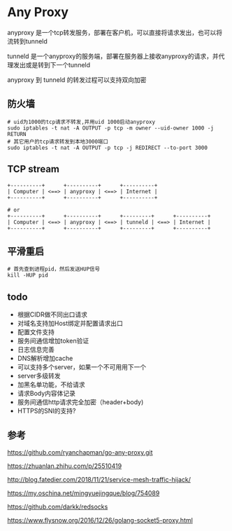 # Any Proxy

anyproxy 是一个tcp转发服务，部署在客户机，可以直接将请求发出，也可以将流转到tunneld

tunneld 是一个anyproxy的服务端，部署在服务器上接收anyproxy的请求，并代理发出或是转到下一个tunneld

anyproxy 到 tunneld 的转发过程可以支持双向加密

## 防火墙

```
# uid为1000的tcp请求不转发,并用uid 1000启动anyproxy
sudo iptables -t nat -A OUTPUT -p tcp -m owner --uid-owner 1000 -j RETURN
# 其它用户的tcp请求转发到本地3000端口
sudo iptables -t nat -A OUTPUT -p tcp -j REDIRECT --to-port 3000
```

## TCP stream

```
+----------+      +----------+      +----------+
| Computer | <==> | anyproxy | <==> | Internet |
+----------+      +----------+      +----------+

# or
+----------+      +----------+      +---------+      +----------+
| Computer | <==> | anyproxy | <==> | tunneld | <==> | Internet |
+----------+      +----------+      +---------+      +----------+
```

## 平滑重启

```
# 首先查到进程pid，然后发送HUP信号
kill -HUP pid
```

## todo
* 根据CIDR做不同出口请求
* 对域名支持加Host绑定并配置请求出口
* 配置文件支持
* 服务间通信增加token验证
* 日志信息完善
* DNS解析增加cache
* 可以支持多个server，如果一个不可用用下一个
* server多级转发
* 加黑名单功能，不给请求
* 请求Body内容体记录
* 服务间通信http请求完全加密（header+body)
* HTTPS的SNI的支持?

## 参考

<https://github.com/ryanchapman/go-any-proxy.git>

<https://zhuanlan.zhihu.com/p/25510419>

<http://blog.fatedier.com/2018/11/21/service-mesh-traffic-hijack/>

<https://my.oschina.net/mingyuejingque/blog/754089>

<https://github.com/darkk/redsocks>

<https://www.flysnow.org/2016/12/26/golang-socket5-proxy.html>